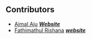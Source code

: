 ## Contributors

- [Ajmal Aju](https://github.com/ajuajmal) [***Website***](https://rishanasiddique.github.io/sdswebsite-docs/.)
- [Fathimathul Rishana](https://github.com/Rishanasiddique) [***website***](https://rishanasiddique.github.io)
